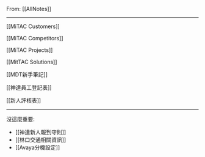 From: [[AllNotes]]

---

[[MiTAC Customers]]

[[MiTAC Competitors]]

[[MiTAC Projects]]

[[MitTAC Solutions]]

[[MDT新手筆記]]

[[神達員工登記表]]

[[新人評核表]]

---

沒這麼重要: 
- [[神達新人報到守則]]
- [[林口交通相關資訊]]
- [[Avaya分機設定]]





